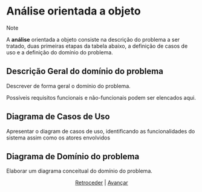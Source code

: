 # Análise orientada a objeto
> [!NOTE]
> <p>A <strong>análise</strong> orientada a objeto consiste na descrição do problema a ser tratado, duas primeiras etapas da tabela abaixo, a definição de casos de uso e a definição do domínio do problema.</p>


## Descrição Geral do domínio do problema

Descrever de forma geral o domínio do problema.

Possíveis requisitos funcionais e não-funcionais podem ser elencados aqui.

## Diagrama de Casos de Uso

Apresentar o diagram de casos de uso, identificando as funcionalidades do sistema assim como os atores envolvidos
 
## Diagrama de Domínio do problema

Elaborar um diagrama conceitual do domínio do problema.


<div align="center">

[Retroceder](README.md) | [Avançar](projeto.md)

</div>